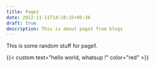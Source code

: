 ```yaml
---
title: Page1
date: 2022-11-11T14:18:15+05:30
draft: true
description: This is about page1 from blogs
---
```

This is some random stuff for page1.

{{< custom text="hello world, whatsup !" color="red" >}}